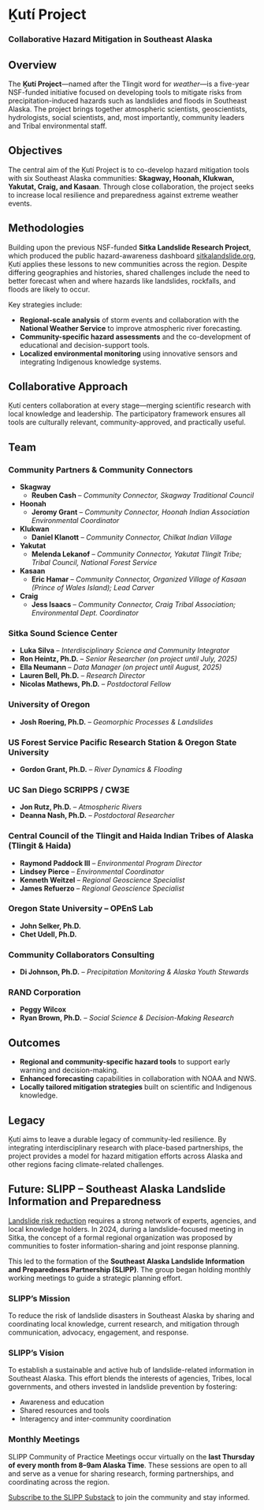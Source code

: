 # Ḵutí Project 
### Collaborative Hazard Mitigation in Southeast Alaska

## Overview
The **Ḵutí Project**—named after the Tlingit word for *weather*—is a five-year NSF-funded initiative focused on developing tools to mitigate risks from precipitation-induced hazards such as landslides and floods in Southeast Alaska. The project brings together atmospheric scientists, geoscientists, hydrologists, social scientists, and, most importantly, community leaders and Tribal environmental staff.

## Objectives
The central aim of the Ḵutí Project is to co-develop hazard mitigation tools with six Southeast Alaska communities: **Skagway, Hoonah, Klukwan, Yakutat, Craig, and Kasaan**. Through close collaboration, the project seeks to increase local resilience and preparedness against extreme weather events.

## Methodologies
Building upon the previous NSF-funded **Sitka Landslide Research Project**, which produced the public hazard-awareness dashboard [sitkalandslide.org](https://sitkalandslide.org), Ḵutí applies these lessons to new communities across the region. Despite differing geographies and histories, shared challenges include the need to better forecast when and where hazards like landslides, rockfalls, and floods are likely to occur.

Key strategies include:
- **Regional-scale analysis** of storm events and collaboration with the **National Weather Service** to improve atmospheric river forecasting.
- **Community-specific hazard assessments** and the co-development of educational and decision-support tools.
- **Localized environmental monitoring** using innovative sensors and integrating Indigenous knowledge systems.

## Collaborative Approach
Ḵutí centers collaboration at every stage—merging scientific research with local knowledge and leadership. The participatory framework ensures all tools are culturally relevant, community-approved, and practically useful.

## Team

### Community Partners & Community Connectors
- **Skagway**  
  - **Reuben Cash** – *Community Connector, Skagway Traditional Council*
- **Hoonah**  
  - **Jeromy Grant** – *Community Connector, Hoonah Indian Association Environmental Coordinator*
- **Klukwan**  
  - **Daniel Klanott** – *Community Connector, Chilkat Indian Village*
- **Yakutat**  
  - **Melenda Lekanof** – *Community Connector, Yakutat Tlingit Tribe; Tribal Council, National Forest Service*
- **Kasaan**  
  - **Eric Hamar** – *Community Connector, Organized Village of Kasaan (Prince of Wales Island); Lead Carver*
- **Craig**  
  - **Jess Isaacs** – *Community Connector, Craig Tribal Association; Environmental Dept. Coordinator*

### Sitka Sound Science Center
- **Luka Silva** – *Interdisciplinary Science and Community Integrator*  
- **Ron Heintz, Ph.D.** – *Senior Researcher* *(on project until July, 2025)*  
- **Ella Neumann** – *Data Manager* *(on project until August, 2025)*  
- **Lauren Bell, Ph.D.** – *Research Director*  
- **Nicolas Mathews, Ph.D.** – *Postdoctoral Fellow*

### University of Oregon
- **Josh Roering, Ph.D.** – *Geomorphic Processes & Landslides*

### US Forest Service Pacific Research Station & Oregon State University
- **Gordon Grant, Ph.D.** – *River Dynamics & Flooding*

### UC San Diego SCRIPPS / CW3E
- **Jon Rutz, Ph.D.** – *Atmospheric Rivers*  
- **Deanna Nash, Ph.D.** – *Postdoctoral Researcher*

### Central Council of the Tlingit and Haida Indian Tribes of Alaska (Tlingit & Haida)
- **Raymond Paddock III** – *Environmental Program Director*  
- **Lindsey Pierce** – *Environmental Coordinator*  
- **Kenneth Weitzel** – *Regional Geoscience Specialist*  
- **James Refuerzo** – *Regional Geoscience Specialist*

### Oregon State University – OPEnS Lab
- **John Selker, Ph.D.**  
- **Chet Udell, Ph.D.**

### Community Collaborators Consulting
- **Di Johnson, Ph.D.** – *Precipitation Monitoring & Alaska Youth Stewards*

### RAND Corporation
- **Peggy Wilcox**  
- **Ryan Brown, Ph.D.** – *Social Science & Decision-Making Research*

## Outcomes
- **Regional and community-specific hazard tools** to support early warning and decision-making.
- **Enhanced forecasting** capabilities in collaboration with NOAA and NWS.
- **Locally tailored mitigation strategies** built on scientific and Indigenous knowledge.

## Legacy
Ḵutí aims to leave a durable legacy of community-led resilience. By integrating interdisciplinary research with place-based partnerships, the project provides a model for hazard mitigation efforts across Alaska and other regions facing climate-related challenges.

## Future: SLIPP – Southeast Alaska Landslide Information and Preparedness
[Landslide risk reduction](https://seaklandslideworkinggroup.substack.com/?utm_source=substack&utm_content=feed%3Arecommended%3Aview_publication) requires a strong network of experts, agencies, and local knowledge holders. In 2024, during a landslide-focused meeting in Sitka, the concept of a formal regional organization was proposed by communities to foster information-sharing and joint response planning.

This led to the formation of the **Southeast Alaska Landslide Information and Preparedness Partnership (SLIPP)**. The group began holding monthly working meetings to guide a strategic planning effort.

### SLIPP’s Mission
To reduce the risk of landslide disasters in Southeast Alaska by sharing and coordinating local knowledge, current research, and mitigation through communication, advocacy, engagement, and response.

### SLIPP’s Vision
To establish a sustainable and active hub of landslide-related information in Southeast Alaska. This effort blends the interests of agencies, Tribes, local governments, and others invested in landslide prevention by fostering:
- Awareness and education
- Shared resources and tools
- Interagency and inter-community coordination

### Monthly Meetings
SLIPP Community of Practice Meetings occur virtually on the **last Thursday of every month from 8–9am Alaska Time**. These sessions are open to all and serve as a venue for sharing research, forming partnerships, and coordinating across the region.

[Subscribe to the SLIPP Substack](https://seaklandslideworkinggroup.substack.com/about) to join the community and stay informed.
